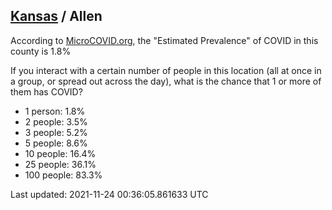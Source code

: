 
## [Kansas](/united-states/kansas) / Allen

According to [MicroCOVID.org](http://microcovid.org),
the "Estimated Prevalence" of COVID in this county is 1.8%

If you interact with a certain number of people in this location
(all at once in a group, or spread out across the day), what is the chance that
1 or more of them has COVID?

- 1 person: 1.8%
- 2 people: 3.5%
- 3 people: 5.2%
- 5 people: 8.6%
- 10 people: 16.4%
- 25 people: 36.1%
- 100 people: 83.3%

Last updated: 2021-11-24 00:36:05.861633 UTC
